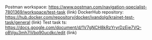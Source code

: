Postman workspace: https://www.postman.com/navigation-specialist-7801369/workspace/test-task (link)
DockerHub repository: https://hub.docker.com/repository/docker/ivandolg/krainet-test-task/general (link)
Test task ts: https://docs.google.com/document/d/1V7gNCH8kRzYryrDzEje7VQ-oBVgu3mh7iVbq90ucdkc/edit (link)